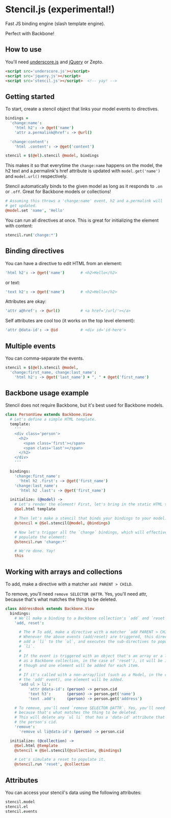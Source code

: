 # Stencil.js (experimental!)

Fast JS binding engine (slash template engine).

Perfect with Backbone!

## How to use

You'll need [underscore.js][u] and [jQuery][j] or Zepto.

``` html
<script src='underscore.js'></script>
<script src='jquery.js'></script>
<script src='stencil.js'></script>  <!-- yay! -->
```

[u]: http://underscorejs.org
[j]: http://jquery.com

## Getting started

To start, create a stencil object that links your model events to
directives.

``` coffee
bindings =
  'change:name':
    'html h2': -> @get('name')
    'attr a.permalink@href': -> @url()

  'change:content':
    'html .content': -> @get('content')

stencil = $(@el).stencil @model, bindings
```

This makes it so that everytime the `change:name` happens on the model, the h2
text and a.permalink's href attribute is updated with `model.get('name')` and
`model.url()` respectively.

Stencil automatically binds to the given model as long as it responds to `.on`
or `.off`. Great for Backbone models or collections!

``` coffee
# Assuming this throws a 'change:name' event, h2 and a.permalink will
# get updated.
@model.set 'name', 'Hello'
```

You can run all directives at once. This is great for initializing the element
with content:

``` coffee
stencil.run('change:*')
```

## Binding directives

You can have a directive to edit HTML from an element:

``` coffee
'html h2': -> @get('name')       # <h2>Hello</h2>
```

or text:

``` coffee
'text h2': -> @get('name')       # <h2>Hello</h2>
```

Attributes are okay:

``` coffee
'attr a@href': -> @url()         # <a href='/url/'></a>
```

Self attributes are cool too (it works on the top level element):

``` coffee
'attr @data-id': -> @id          # <div id='id-here'>
```

## Multiple events

You can comma-separate the events.

``` coffee
stencil = $(@el).stencil @model,
  'change:first_name, change:last_name':
    'html h2': -> @get('last_name') + ", " + @get('first_name')
```

## Backbone usage example

Stencil does not require Backbone, but it's best used for Backbone models.

``` coffee
class PersonView extends Backbone.View
  # Let's define a simple HTML template.
  template:
    '''
    <div class='person'>
      <h2>
        <span class='first'></span>
        <span class='last'></span>
      </h2>
    </div>
    '''

  bindings:
    'change:first_name':
      'html h2 .first': -> @get('first_name')
    'change:last_name':
      'html h2 .last': -> @get('first_name')

  initialize: (@model) ->
    # Let's render the element! First, let's bring in the static HTML template:
    @$el.html template

    # Then let's make a stencil that binds your bindings to your model:
    @stencil = @$el.stencil(@model, @bindings)

    # Now let's trigger all the `change` bindings, which will effectively
    # populate the element:
    @stencil.run 'change:*'

    # We're done. Yay!
    this

```

## Working with arrays and collections

To add, make a directive with a matcher `add PARENT > CHILD`.

To remove, you'll need `remove SELECTOR @ATTR`. Yes, you'll need attr, because
that's what matches the thing to be deleted.

``` coffee
class AddressBook extends Backbone.View
  bindings:
    # We'll make a binding to a Backbone collection's `add` and `reset` events.
    'add, reset':

      # The # To add, make a directive with a matcher `add PARENT > CHILD`.
      # Whenever the above events (add/reset) are triggered, this directive will
      # add a `li` to the `ul`, and executes the sub-directives to populate the
      # `li`.
      #
      # If the event is triggered with an object that's an array or a list (such
      # as a Backbone collection, in the case of 'reset'), it will be iterated
      # though and one element will be added for each item.
      #
      # If it's called with a non-array/list (such as a Model, in the case of
      # the 'add' event), one element will be added.
      'add ul > li':
          'attr @data-id': (person) -> person.cid
          'text h3':       (person) -> person.get('name')
          'text .add':     (person) -> person.get('address')

    # To remove, you'll need `remove SELECTOR @ATTR`. Yes, you'll need attr,
    # because that's what matches the thing to be deleted.
    # This will delete any `ul li` that has a 'data-id' attribute that matches
    # the person's cid.
    'remove':
      'remove ul li@data-id': (person) -> person.cid

  initialize: (@collection) ->
    @$el.html @template
    @stencil = @$el.stencil(@collection, @bindings)

    # Let's simulate a reset to populate it.
    @stencil.run 'reset', @collection
```

## Attributes

You can access your stencil's data using the following attributes:

``` coffee
stencil.model
stencil.el
stencil.events
```
